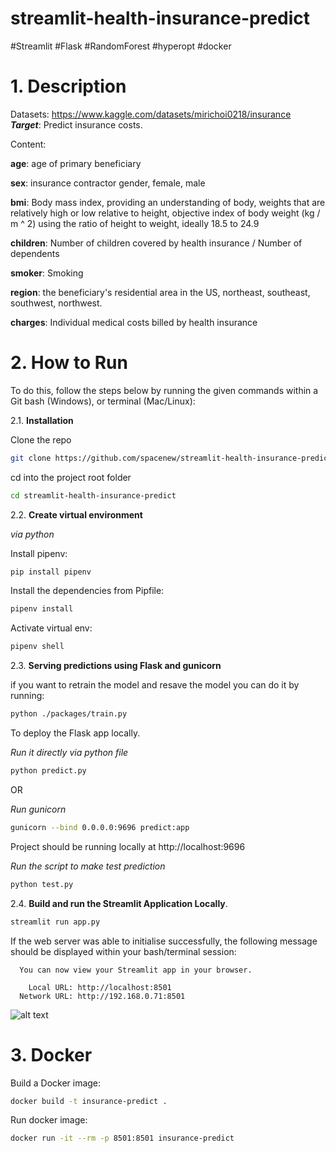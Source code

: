 # streamlit-health-insurance-predict

#Streamlit
#Flask
#RandomForest
#hyperopt
#docker

# 1. Description
Datasets: https://www.kaggle.com/datasets/mirichoi0218/insurance  
***Target***: Predict insurance costs.  

Content:

**age**: age of primary beneficiary

**sex**: insurance contractor gender, female, male

**bmi**: Body mass index, providing an understanding of body, weights that are relatively high or low relative to height,
objective index of body weight (kg / m ^ 2) using the ratio of height to weight, ideally 18.5 to 24.9

**children**: Number of children covered by health insurance / Number of dependents

**smoker**: Smoking

**region**: the beneficiary's residential area in the US, northeast, southeast, southwest, northwest.

**charges**: Individual medical costs billed by health insurance


# 2. How to Run

To do this, follow the steps below by running the given commands within a Git bash (Windows), or terminal (Mac/Linux):

2.1. **Installation**

Clone the repo

```bash
git clone https://github.com/spacenew/streamlit-health-insurance-predict.git
```
cd into the project root folder

```bash
cd streamlit-health-insurance-predict
```
2.2. **Create virtual environment**

*via python*

Install pipenv:

```bash
pip install pipenv
```

Install the dependencies from Pipfile:

```bash
pipenv install
```

Activate virtual env:

```bash
pipenv shell
```

2.3. **Serving predictions using Flask and gunicorn**  

if you want to retrain the model and resave the model you can do it by running:

```bash
python ./packages/train.py
```
To deploy the Flask app locally. 

*Run it directly via python file*
```bash
python predict.py
```
OR

*Run gunicorn*

```bash
gunicorn --bind 0.0.0.0:9696 predict:app
```
Project should be running locally at http://localhost:9696

*Run the script to make test prediction*

```bash
python test.py
```

 2.4. **Build and run the Streamlit Application Locally**.

 ```bash
 streamlit run app.py
 ```

 If the web server was able to initialise successfully, the following message should be displayed within your bash/terminal session:

```
  You can now view your Streamlit app in your browser.

    Local URL: http://localhost:8501
  Network URL: http://192.168.0.71:8501
```
![alt text](https://github.com/spacenew/streamlit-health-insurance-predict/blob/main/images/app.jpg?raw=true)

# 3. Docker  

Build a Docker image:  

```bash
docker build -t insurance-predict .
```
Run docker image:

```bash
docker run -it --rm -p 8501:8501 insurance-predict
```



